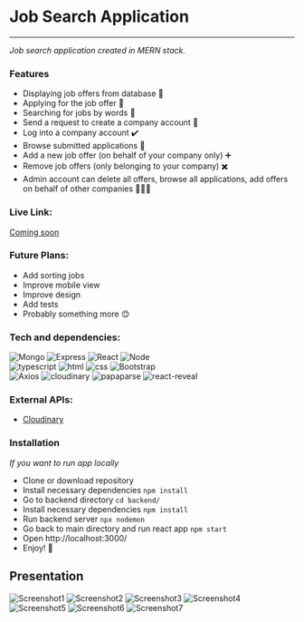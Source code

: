 # Job Search Application

---

_Job search application created in MERN stack._

### Features

- Displaying job offers from database 💼
- Applying for the job offer 🚀
- Searching for jobs by words 🔎
- Send a request to create a company account 📧
- Log into a company account ✔️
- Browse submitted applications 📝
- Add a new job offer (on behalf of your company only) ➕
- Remove job offers (only belonging to your company) ✖️
- Admin account can delete all offers, browse all applications, add offers on behalf of other companies 👨🏼‍💻

### Live Link:
[Coming soon](#)

### Future Plans:
- Add sorting jobs
- Improve mobile view
- Improve design
- Add tests
- Probably something more 😊

### Tech and dependencies:
![Mongo](https://img.shields.io/badge/-mongoDB-lightgray?style=for-the-badge&logo=mongodb) ![Express](https://img.shields.io/badge/-express-darkgreen?style=for-the-badge&logo=express) ![React](https://img.shields.io/badge/-react-black?style=for-the-badge&logo=react)  ![Node](https://img.shields.io/badge/-node.js-navy?style=for-the-badge&logo=node.js)\
![typescript](https://img.shields.io/badge/-typescript-yellow?style=for-the-badge&logo=typescript) ![html](https://img.shields.io/badge/-html-green?style=for-the-badge&logo=html5) ![css](https://img.shields.io/badge/-css-blue?style=for-the-badge&logo=css3) ![Bootstrap](https://img.shields.io/badge/-bootstrap-black?style=for-the-badge&logo=bootstrap)\
![Axios](https://img.shields.io/badge/-Axios-purple?style=for-the-badge&logo=axios) ![cloudinary](https://img.shields.io/badge/-cloudinary-blue?style=for-the-badge&logo=cloudinary) ![papaparse](https://img.shields.io/badge/-papaparse-green?style=for-the-badge&logo=papaparse) ![react-reveal](https://img.shields.io/badge/-react--reveal-teal?style=for-the-badge&logo=react-reveal)


### External APIs:
- [Cloudinary](https://cloudinary.com/)

### Installation
_If you want to run app locally_
- Clone or download repository
- Install necessary dependencies ```npm install``` 
- Go to backend directory ```cd backend/```
- Install necessary dependencies ```npm install``` 
- Run backend server  ``` npx nodemon ```
- Go back to main directory and run react app ```npm start```
- Open http://localhost:3000/
- Enjoy! 🎉

## Presentation

![Screenshot1](https://raw.githubusercontent.com/ajgoras/job-search-mern/main/screenshots/1.png)
![Screenshot2](https://raw.githubusercontent.com/ajgoras/job-search-mern/main/screenshots/2.png)
![Screenshot3](https://raw.githubusercontent.com/ajgoras/job-search-mern/main/screenshots/3.png)
![Screenshot4](https://raw.githubusercontent.com/ajgoras/job-search-mern/main/screenshots/4.png)
![Screenshot5](https://raw.githubusercontent.com/ajgoras/job-search-mern/main/screenshots/5.png)
![Screenshot6](https://raw.githubusercontent.com/ajgoras/job-search-mern/main/screenshots/6.png)
![Screenshot7](https://raw.githubusercontent.com/ajgoras/job-search-mern/main/screenshots/7.png)


